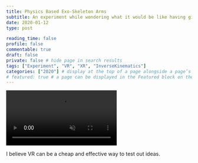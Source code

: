 ```yaml
---
title: Physics Based Exo-Skeleton Arms
subtitle: An experiment while wondering what it would be like having giant arms
date: 2020-01-12
type: post

reading_time: false
profile: false
commentable: true
draft: false
private: false # hide page in search results
tags: ["Experiment", "VR", "XR", "InverseKinematics"]
categories: ["2020"] # display at the top of a page alongside a page’s metadata
# featured: true # a page can be displayed in the Featured block on the homepage. This is useful for sticky, announcement blog posts or selected publications etc.
---
```

<div class="video_thing">
    <video muted autoplay="" name="media0" loop=""><source src="https://raw.githack.com/Denchyaknow/StaticStorage/Develop/Test/test0.webm" type="video/mp4"></video>
    <script>
    const repoURL = "https://raw.githack.com/Denchyaknow/GitSite_Dencho/";
    const branch = "Develop/";
    // Files used in this post
    const filePath0 = "content/projects/experiments/physicsBasedExoArms/XRLog_2020_001.webm";
    //Release URL Ex https://rawcdn.githack.com/Denchyaknow/GitSite_Dencho/e32ebd92e7eb02c2d3ceccdd4924d3c1fe629c50/content/projects/experiments/physicsBasedExoArms/XRLog_2020_001.webm
    //Dev URL Ex https://raw.githack.com/Denchyaknow/GitSite_Dencho/Terminal/content/projects/experiments/physicsBasedExoArms/XRLog_2020_001.webm
    const videoElement = document.querySelector('video[name="media0"]');
    const fullURL = repoURL + branch + filePath0;
    // Set the src attribute
    videoElement.src = fullURL;
    </script>
</div>


<p>I believe VR can be a cheap and effective way to test out ideas.</p>

